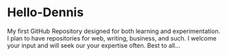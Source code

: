 # Hello-Dennis
My first GitHub Repository designed for both learning and experimentation. I plan to have repositories for web, writing, business, and
such. I welcome your input and will seek our your expertise often. Best to all...

